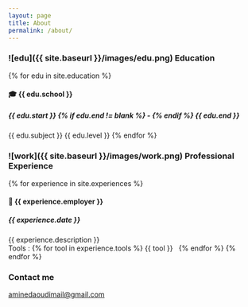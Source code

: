 ```yaml
---
layout: page
title: About
permalink: /about/
---
```


### ![edu]({{ site.baseurl }}/images/edu.png) Education
{% for edu in site.education %} 
     
#### :mortar_board: {{ edu.school }}
 
##### {{ edu.start }} {% if edu.end != blank %} - {% endif %} {{ edu.end }} 
{{ edu.subject }} 
{{ edu.level }} 
{% endfor %} 


### ![work]({{ site.baseurl }}/images/work.png) Professional Experience
{% for experience in site.experiences %} 

#### :briefcase: {{ experience.employer }}

##### {{ experience.date }}
{{ experience.description }}  
Tools :  {% for tool in experience.tools %} <span class="label label-info label-padded"> {{ tool }} </span> &nbsp; {% endfor %}
{% endfor %} 
### Contact me

[aminedaoudimail@gmail.com](mailto:aminedaoudimail@gmail.com)

